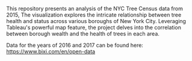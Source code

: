 This repository presents an analysis of the NYC Tree Census data from 2015, The visualization explores the intricate relationship between tree health and status across various boroughs of New York City. Leveraging Tableau's powerful map feature, the project delves into the correlation between borough wealth and the health of trees in each area.

Data for the years of 2016 and 2017 can be found here: https://www.bixi.com/en/open-data

